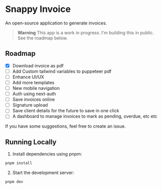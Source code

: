 # Snappy Invoice

An open-source application to generate invoices.

> **Warning**
> This app is a work in progress. I'm building this in public.
> See the roadmap below.

## Roadmap

- [x] Download invoice as pdf
- [ ] Add Custom tailwind variables to puppeteer pdf
- [ ] Enhance UI/UX
- [ ] Add more templates
- [ ] New mobile navigation
- [ ] Auth using next-auth
- [ ] Save invoices online
- [ ] Signature upload
- [ ] Save client details for the future to save in one click
- [ ] A dashboard to manage invoices to mark as pending, overdue, etc etc

If you have some suggestions, feel free to create an issue.

## Running Locally

1. Install dependencies using pnpm:

```sh
pnpm install
```

2. Start the development server:

```sh
pnpm dev
```
